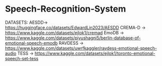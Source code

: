 # Speech-Recognition-System

DATASETS:
AESDD-> https://huggingface.co/datasets/EdwardLin2023/AESDD
CREMA-D -> https://www.kaggle.com/datasets/ejlok1/cremad
EmoDB -> https://www.kaggle.com/datasets/piyushagni5/berlin-database-of-emotional-speech-emodb
RAVDESS -> https://www.kaggle.com/datasets/uwrfkaggler/ravdess-emotional-speech-audio
TESS -> https://www.kaggle.com/datasets/ejlok1/toronto-emotional-speech-set-tess
